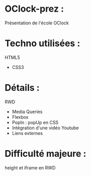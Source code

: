 # OClock-prez :
Présentation de l'école OClock

# Techno utilisées :
HTML5
- CSS3

# Détails :
RWD
- Media Queries
- Flexbox
- PopIn : popUp en CSS
- Intégration d'une vidéo Youtube
- Liens externes

# Difficulté majeure :
height et iframe en RWD
